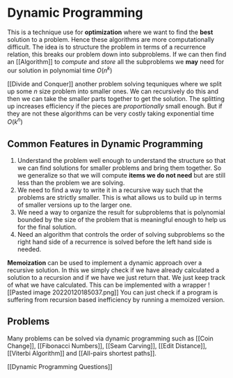 # Dynamic Programming
This is a technique use for **optimization** where we want to find the **best** solution to a problem. Hence these algorithms are more computationally difficult. The idea is to structure the problem in terms of a recurrence relation, this breaks our problem down into subproblems. If we can then find an [[Algorithm]] to *compute* and *store* all the subproblems we **may** need for our solution in polynomial time $O(n^k)$

[[Divide and Conquer]] another problem solving tequniques where we split up some $n$ size problem into smaller ones. We can recursively do this and then we can take the smaller parts together to get the solution. The splitting up increases efficiency if the pieces are *proportionally* small enough. But if they are not these algorithms can be very costly taking exponential time $O(k^n)$

## Common Features in Dynamic Programming
1. Understand the problem well enough to understand the structure so that we can find solutions for smaller problems and bring them together. So we generalize so that we will compute **items we do not need** but are still less than the problem we are solving.
2. We need to find a way to write it in a recursive way such that the problems are strictly smaller. This is what allows us to build up in terms of smaller versions up to the larger one.
3. We need a way to organize the result for subproblems that is polynomial bounded by the size of the problem that is meaningful enough to help us for the final solution.
4. Need an algorithm that controls the order of solving subproblems so the right hand side of a recurrence is solved before the left hand side is needed.



**Memoization** can be used to implement a dynamic approach over a recursive solution. In this we simply check if we have already calculated a solution to a recursion and if we have we just return that. We just keep track of what we have calculated. This can be implemented with a wrapper
![[Pasted image 20220120185037.png]]
You can just check if a program is suffering from recursion based inefficiency by running a memoized version.

## Problems
Many problems can be solved via dynamic programming such as [[Coin Change]], [[Fibonacci Numbers]], [[Seam Carving]], [[Edit Distance]], [[Viterbi Algorithm]] and [[All-pairs shortest paths]].

[[Dynamic Programming Questions]]
